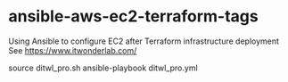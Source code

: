# ansible-aws-ec2-terraform-tags
Using Ansible to configure EC2 after Terraform infrastructure deployment
See https://www.itwonderlab.com/


source ditwl_pro.sh
ansible-playbook ditwl_pro.yml
